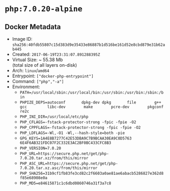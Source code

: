 # `php:7.0.20-alpine`

## Docker Metadata

- Image ID: `sha256:40fdb55807c15d383d9e35433e86887b1d516be161d52e8cbd879e31b62ab445`
- Created: `2017-06-19T23:31:07.891288395Z`
- Virtual Size: ~ 55.38 Mb  
  (total size of all layers on-disk)
- Arch: `linux`/`amd64`
- Entrypoint: `["docker-php-entrypoint"]`
- Command: `["php","-a"]`
- Environment:
  - `PATH=/usr/local/sbin:/usr/local/bin:/usr/sbin:/usr/bin:/sbin:/bin`
  - `PHPIZE_DEPS=autoconf 		dpkg-dev dpkg 		file 		g++ 		gcc 		libc-dev 		make 		pcre-dev 		pkgconf 		re2c`
  - `PHP_INI_DIR=/usr/local/etc/php`
  - `PHP_CFLAGS=-fstack-protector-strong -fpic -fpie -O2`
  - `PHP_CPPFLAGS=-fstack-protector-strong -fpic -fpie -O2`
  - `PHP_LDFLAGS=-Wl,-O1 -Wl,--hash-style=both -pie`
  - `GPG_KEYS=1A4E8B7277C42E53DBA9C7B9BCAA30EA9C0D5763 6E4F6AB321FDC07F2C332E3AC2BF0BC433CFC8B3`
  - `PHP_VERSION=7.0.20`
  - `PHP_URL=https://secure.php.net/get/php-7.0.20.tar.xz/from/this/mirror`
  - `PHP_ASC_URL=https://secure.php.net/get/php-7.0.20.tar.xz.asc/from/this/mirror`
  - `PHP_SHA256=31b9cf1fb83fe3cd82c2f6603a0ae81ae6abacb5286827e362d8f85e68908e0a`
  - `PHP_MD5=e84615871c1c6dbd0860746a31f3a7c8`
